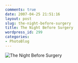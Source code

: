 ```yaml
---
comments: true
date: 2007-04-25 21:51:16
layout: post
slug: the-night-before-surgery
title: The Night Before Surgery
wordpress_id: 299
categories:
- PhotoBlog
---
```


![The Night Before Surgery](http://ryanfitzer.com/main/wp-content/uploads/2007/04/nightbeforesurgery.jpg)
